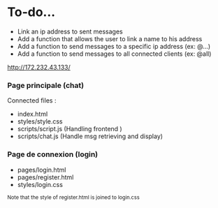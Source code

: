 # To-do...
- Link an ip address to sent messages
- Add a function that allows the user to link a name to his address
- Add a function to send messages to a specific ip address (ex: @...)
- Add a function to send messages to all connected clients (ex: @all)

http://172.232.43.133/

### Page principale (chat)
<bold><italic>Connected files :<italic><bold>
- index.html
- styles/style.css
- scripts/script.js (Handling frontend )
- scripts/chat.js (Handle msg retrieving and display)

### Page de connexion (login)
- pages/login.html
- pages/register.html
- styles/login.css

<sub>Note that the style of register.html is joined to login.css</sub>